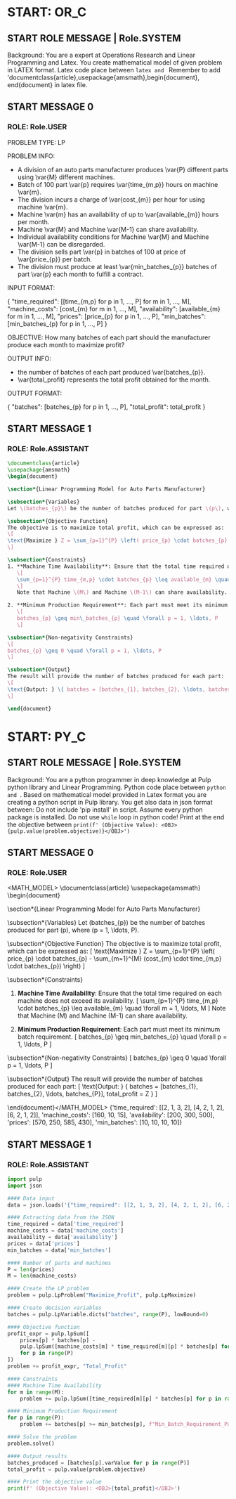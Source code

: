 # START: OR_C 
## START ROLE MESSAGE | Role.SYSTEM 
Background: You are a expert at Operations Research and Linear Programming and Latex. You create mathematical model of given problem in LATEX format. Latex code place between ```latex and ``` Remember to add 'documentclass{article},usepackage{amsmath},begin{document}, end{document} in latex file. 
## START MESSAGE 0 
### ROLE: Role.USER
<DESCRIPTION>
PROBLEM TYPE: LP

PROBLEM INFO:

- A division of an auto parts manufacturer produces \var{P} different parts using \var{M} different machines.
- Batch of 100 part \var{p} requires \var{time_{m,p}} hours on machine \var{m}.
- The division incurs a charge of \var{cost_{m}} per hour for using machine \var{m}.
- Machine \var{m} has an availability of up to \var{available_{m}} hours per month.
- Machine \var{M} and Machine \var{M-1} can share availability.
- Individual availability conditions for Machine \var{M} and Machine \var{M-1} can be disregarded.
- The division sells part \var{p} in batches of 100 at price of \var{price_{p}} per batch.
- The division must produce at least \var{min_batches_{p}} batches of part \var{p} each month to fulfill a contract.

INPUT FORMAT: 

{
    "time_required": [[time_{m,p} for p in 1, ..., P] for m in 1, ..., M],
    "machine_costs": [cost_{m} for m in 1, ..., M],
    "availability": [available_{m} for m in 1, ..., M],
    "prices": [price_{p} for p in 1, ..., P],
    "min_batches": [min_batches_{p} for p in 1, ..., P]
}

OBJECTIVE: How many batches of each part should the manufacturer produce each month to maximize profit?

OUTPUT INFO:

- the number of batches of each part produced \var{batches_{p}}.
- \var{total_profit} represents the total profit obtained for the month.

OUTPUT FORMAT:

{
    "batches": [batches_{p} for p in 1, ..., P],
    "total_profit": total_profit
}
</DESCRIPTION>


## START MESSAGE 1 
### ROLE: Role.ASSISTANT
```latex
\documentclass{article}
\usepackage{amsmath}
\begin{document}

\section*{Linear Programming Model for Auto Parts Manufacturer}

\subsection*{Variables}
Let \(batches_{p}\) be the number of batches produced for part \(p\), where \(p = 1, \ldots, P\).

\subsection*{Objective Function}
The objective is to maximize total profit, which can be expressed as: 
\[
\text{Maximize } Z = \sum_{p=1}^{P} \left( price_{p} \cdot batches_{p} - \sum_{m=1}^{M} (cost_{m} \cdot time_{m,p} \cdot batches_{p}) \right)
\]

\subsection*{Constraints}
1. **Machine Time Availability**: Ensure that the total time required on each machine does not exceed its availability.
   \[
   \sum_{p=1}^{P} time_{m,p} \cdot batches_{p} \leq available_{m} \quad \forall m = 1, \ldots, M
   \]
   Note that Machine \(M\) and Machine \(M-1\) can share availability.

2. **Minimum Production Requirement**: Each part must meet its minimum batch requirement.
   \[
   batches_{p} \geq min\_batches_{p} \quad \forall p = 1, \ldots, P
   \]

\subsection*{Non-negativity Constraints}
\[
batches_{p} \geq 0 \quad \forall p = 1, \ldots, P
\]

\subsection*{Output}
The result will provide the number of batches produced for each part:
\[
\text{Output: } \{ batches = [batches_{1}, batches_{2}, \ldots, batches_{P}], total\_profit = Z \}
\]

\end{document}
```

# START: PY_C 
## START ROLE MESSAGE | Role.SYSTEM 
Background: You are a python programmer in deep knowledge at Pulp python library and Linear Programming. Python code place between ```python and ```. Based on mathematical model provided in Latex format you are creating a python script in Pulp library. You get also data in json format between: <DATA></DATA> Do not include 'pip install' in script. Assume every python package is installed. Do not use `while` loop in python code! Print at the end the objective between <OBJ></OBJ> `print(f' (Objective Value): <OBJ>{pulp.value(problem.objective)}</OBJ>')` 
## START MESSAGE 0 
### ROLE: Role.USER
<MATH_MODEL>
\documentclass{article}
\usepackage{amsmath}
\begin{document}

\section*{Linear Programming Model for Auto Parts Manufacturer}

\subsection*{Variables}
Let \(batches_{p}\) be the number of batches produced for part \(p\), where \(p = 1, \ldots, P\).

\subsection*{Objective Function}
The objective is to maximize total profit, which can be expressed as: 
\[
\text{Maximize } Z = \sum_{p=1}^{P} \left( price_{p} \cdot batches_{p} - \sum_{m=1}^{M} (cost_{m} \cdot time_{m,p} \cdot batches_{p}) \right)
\]

\subsection*{Constraints}
1. **Machine Time Availability**: Ensure that the total time required on each machine does not exceed its availability.
   \[
   \sum_{p=1}^{P} time_{m,p} \cdot batches_{p} \leq available_{m} \quad \forall m = 1, \ldots, M
   \]
   Note that Machine \(M\) and Machine \(M-1\) can share availability.

2. **Minimum Production Requirement**: Each part must meet its minimum batch requirement.
   \[
   batches_{p} \geq min\_batches_{p} \quad \forall p = 1, \ldots, P
   \]

\subsection*{Non-negativity Constraints}
\[
batches_{p} \geq 0 \quad \forall p = 1, \ldots, P
\]

\subsection*{Output}
The result will provide the number of batches produced for each part:
\[
\text{Output: } \{ batches = [batches_{1}, batches_{2}, \ldots, batches_{P}], total\_profit = Z \}
\]

\end{document}</MATH_MODEL>
<DATA>
{'time_required': [[2, 1, 3, 2], [4, 2, 1, 2], [6, 2, 1, 2]], 'machine_costs': [160, 10, 15], 'availability': [200, 300, 500], 'prices': [570, 250, 585, 430], 'min_batches': [10, 10, 10, 10]}</DATA>


## START MESSAGE 1 
### ROLE: Role.ASSISTANT
```python
import pulp
import json

#### Data input
data = json.loads('{"time_required": [[2, 1, 3, 2], [4, 2, 1, 2], [6, 2, 1, 2]], "machine_costs": [160, 10, 15], "availability": [200, 300, 500], "prices": [570, 250, 585, 430], "min_batches": [10, 10, 10, 10]}')

#### Extracting data from the JSON
time_required = data['time_required']
machine_costs = data['machine_costs']
availability = data['availability']
prices = data['prices']
min_batches = data['min_batches']

#### Number of parts and machines
P = len(prices)
M = len(machine_costs)

#### Create the LP problem
problem = pulp.LpProblem("Maximize_Profit", pulp.LpMaximize)

#### Create decision variables
batches = pulp.LpVariable.dicts("batches", range(P), lowBound=0)

#### Objective function
profit_expr = pulp.lpSum([
    prices[p] * batches[p] - 
    pulp.lpSum([machine_costs[m] * time_required[m][p] * batches[p] for m in range(M)])
    for p in range(P)
])
problem += profit_expr, "Total_Profit"

#### Constraints
#### Machine Time Availability
for m in range(M):
    problem += pulp.lpSum([time_required[m][p] * batches[p] for p in range(P)]) <= availability[m], f"Availability_Constraint_Machine_{m+1}"

#### Minimum Production Requirement
for p in range(P):
    problem += batches[p] >= min_batches[p], f"Min_Batch_Requirement_Part_{p+1}"

#### Solve the problem
problem.solve()

#### Output results
batches_produced = [batches[p].varValue for p in range(P)]
total_profit = pulp.value(problem.objective)

#### Print the objective value
print(f' (Objective Value): <OBJ>{total_profit}</OBJ>')
```

